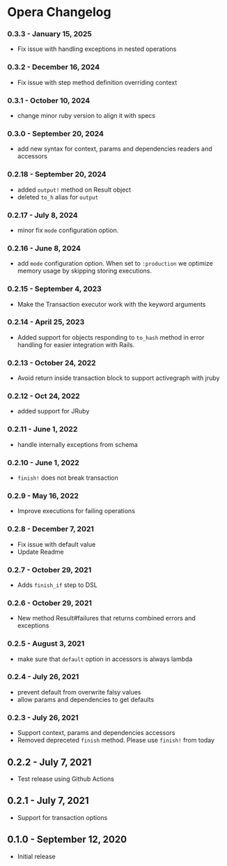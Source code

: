 # Opera Changelog

### 0.3.3 - January 15, 2025

- Fix issue with handling exceptions in nested operations

### 0.3.2 - December 16, 2024

- Fix issue with step method definition overriding context

### 0.3.1 - October 10, 2024

- change minor ruby version to align it with specs

### 0.3.0 - September 20, 2024

- add new syntax for context, params and dependencies readers and accessors

### 0.2.18 - September 20, 2024

- added `output!` method on Result object
- deleted `to_h` alias for `output`

### 0.2.17 - July 8, 2024

- minor fix `mode` configuration option.

### 0.2.16 - June 8, 2024

- add `mode` configuration option. When set to `:production` we optimize memory usage by skipping storing executions.

### 0.2.15 - September 4, 2023

- Make the Transaction executor work with the keyword arguments

### 0.2.14 - April 25, 2023

- Added support for objects responding to `to_hash` method in error handling for easier integration with Rails.

### 0.2.13 - October 24, 2022

- Avoid return inside transaction block to support activegraph with jruby

### 0.2.12 - Oct 24, 2022

- added support for JRuby

### 0.2.11 - June 1, 2022

- handle internally exceptions from schema

### 0.2.10 - June 1, 2022

- `finish!` does not break transaction

### 0.2.9 - May 16, 2022

- Improve executions for failing operations

### 0.2.8 - December 7, 2021

- Fix issue with default value
- Update Readme

### 0.2.7 - October 29, 2021

- Adds `finish_if` step to DSL

### 0.2.6 - October 29, 2021

- New method Result#failures that returns combined errors and exceptions

### 0.2.5 - August 3, 2021

- make sure that `default` option in accessors is always lambda

### 0.2.4 - July 26, 2021

- prevent default from overwrite falsy values
- allow params and dependencies to get defaults

### 0.2.3 - July 26, 2021

- Support context, params and dependencies accessors
- Removed depreceted `finish` method. Please use `finish!` from today

## 0.2.2 - July 7, 2021

- Test release using Github Actions

## 0.2.1 - July 7, 2021

- Support for transaction options

## 0.1.0 - September 12, 2020

- Initial release
